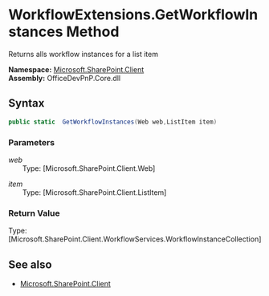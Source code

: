 # WorkflowExtensions.GetWorkflowInstances Method  
Returns alls workflow instances for a list item  

**Namespace:** [Microsoft.SharePoint.Client](Microsoft.SharePoint.Client.md)  
**Assembly:** OfficeDevPnP.Core.dll  
## Syntax
```C#
public static  GetWorkflowInstances(Web web,ListItem item)
```
### Parameters
*web*  
&emsp;&emsp;Type: [Microsoft.SharePoint.Client.Web] 
&emsp;&emsp;  
  
*item*  
&emsp;&emsp;Type: [Microsoft.SharePoint.Client.ListItem] 
&emsp;&emsp;  
  
### Return Value
Type: [Microsoft.SharePoint.Client.WorkflowServices.WorkflowInstanceCollection]  


## See also
- [Microsoft.SharePoint.Client](Microsoft.SharePoint.Client.md)
